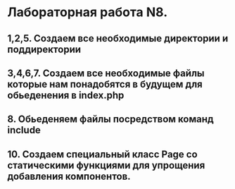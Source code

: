 # Лабораторная работа N8.
## 1,2,5. Создаем все необходимые директории и поддиректории
## 3,4,6,7. Создаем все необходимые файлы которые нам понадобятся в будущем для обьеденения в index.php
## 8. Обьеденяем файлы посредством команд include 
## 10. Создаем специальный класс Page со статическими функциями для упрощения добавления компонентов.
<?php

class Page {
    public static function includePath($path){
        if (file_exists($path)) {
            include $path;
            return true;
        } 
        return false;
    }
    public static function part($component) {
        $componentPath = "./views/components/{$component}.php";
        if(self::includePath($componentPath)) return;
        $componentPath = "./handlers/{$component}.php";
        if(self::includePath($componentPath)) return;
        echo "Component {$component} not found";
    }

}

?>
